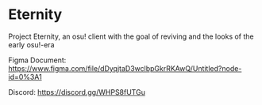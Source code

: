 # Eternity
Project Eternity, an osu! client with the goal of reviving and the looks of the early osu!-era<br>

Figma Document: https://www.figma.com/file/dDyqjtaD3wclbpGkrRKAwQ/Untitled?node-id=0%3A1

Discord: https://discord.gg/WHPS8fUTGu
